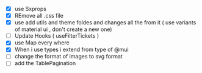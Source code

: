  - [X] use Sxprops
 - [X] REmove all .css file
 - [X] use add utils and theme foldes and changes all the from it ( use variants of material ui , don't create a new one)
 - [ ] Update Hooks ( useFilterTickets )
 - [X] use Map every where
 - [X] When i use types i extend from type of @mui
 - [ ] change the format of images to svg format
 - [ ] add the TablePagination
